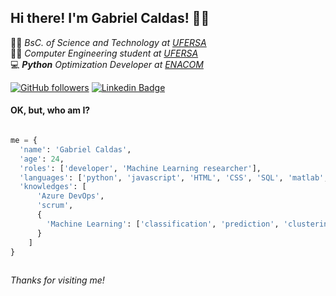 ## Hi there! I'm Gabriel Caldas!  👨‍💻

👨‍🎓 *BsC. of Science and Technology at [UFERSA](https://ufersa.edu.br)*  
👨‍💻 *Computer Engineering student at [UFERSA](https://ufersa.edu.br)*  
💻 ***Python** Optimization Developer at [ENACOM](https://www.enacom.com.br)*  

[![GitHub followers](https://img.shields.io/github/followers/gabrielgcbs?label=Follow&style=social)](https://github.com/gabrielgcbs)
[![Linkedin Badge](https://img.shields.io/badge/-LinkedIn-blue?style=flat-square&logo=Linkedin&logoColor=white&link=LINK_LINKEDIN)](https://www.linkedin.com/in/gabriel-caldas-barros/)  

#### OK, but, who am I?

``` python

me = {
  'name': 'Gabriel Caldas',
  'age': 24,
  'roles': ['developer', 'Machine Learning researcher'],
  'languages': ['python', 'javascript', 'HTML', 'CSS', 'SQL', 'matlab', 'scilab'],
  'knowledges': [
      'Azure DevOps', 
      'scrum', 
      {
        'Machine Learning': ['classification', 'prediction', 'clustering']
      }
    ]
}
    
```

*Thanks for visiting me!*
